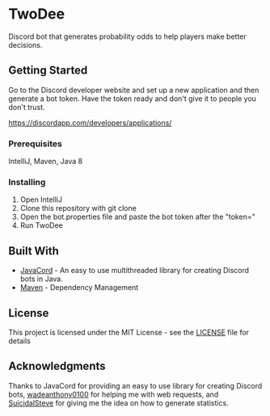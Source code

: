 # TwoDee
Discord bot that generates probability odds to help players make better decisions.

## Getting Started

Go to the Discord developer website and set up a new application and then generate a bot token. Have the token ready and don't give it to people you don't trust.

https://discordapp.com/developers/applications/

### Prerequisites

IntelliJ, Maven, Java 8

### Installing

1. Open IntelliJ
2. Clone this repository with git clone
3. Open the bot.properties file and paste the bot token after the "token="
4. Run TwoDee

## Built With

* [JavaCord](https://github.com/Javacord/Javacord) - An easy to use multithreaded library for creating Discord bots in Java.
* [Maven](https://maven.apache.org/) - Dependency Management

## License

This project is licensed under the MIT License - see the [LICENSE](LICENSE) file for details

## Acknowledgments

Thanks to JavaCord for providing an easy to use library for creating Discord bots, [wadeanthony0100](https://github.com/wadeanthony0100) for helping me with web requests, and [SuicidalSteve](https://github.com/SuicidalSteve) for giving me the idea on how to generate statistics.
